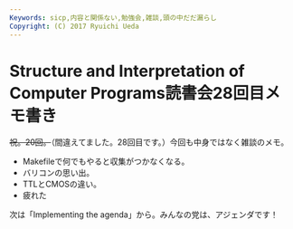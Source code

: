 ```yaml
---
Keywords: sicp,内容と関係ない,勉強会,雑談,頭の中だだ漏らし
Copyright: (C) 2017 Ryuichi Ueda
---
```


# Structure and Interpretation of Computer Programs読書会28回目メモ書き
<s>祝。20回。</s>（間違えてました。28回目です。）今回も中身ではなく雑談のメモ。

<ul>
 <li>Makefileで何でもやると収集がつかなくなる。</li>
 <li>バリコンの思い出。</li>
 <li>TTLとCMOSの違い。</li>
 <li>疲れた</li>
</ul>

次は「Implementing the agenda」から。みんなの党は、アジェンダです！
